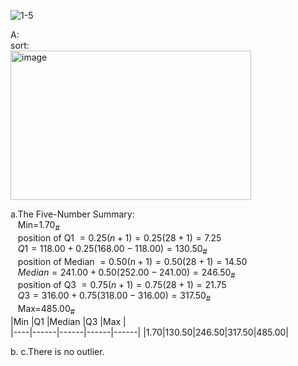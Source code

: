 ![1-5](https://github.com/user-attachments/assets/64d59959-3f44-4598-a5f2-2bac257e51cc)

A:  
sort:  
<img width="385" height="239" alt="image" src="https://github.com/user-attachments/assets/e94adeb1-390a-4285-ac49-b126e266545d" />

a.The Five-Number Summary:  
&nbsp;&nbsp; Min=1.70<sub>#</sub>  
&nbsp;&nbsp; position of Q1 $=0.25(n+1)=0.25(28+1)=7.25$  
&nbsp;&nbsp; $Q1=118.00+0.25(168.00-118.00)=130.50$<sub>#</sub>  
&nbsp;&nbsp; position of Median $=0.50(n+1)=0.50(28+1)=14.50$  
&nbsp;&nbsp; $Median=241.00+0.50(252.00-241.00)=246.50$<sub>#</sub>  
&nbsp;&nbsp; position of Q3 $=0.75(n+1)=0.75(28+1)=21.75$   
&nbsp;&nbsp; $Q3=316.00+0.75(318.00-316.00)=317.50$<sub>#</sub>  
&nbsp;&nbsp; Max=485.00<sub>#</sub>  
|Min |Q1 |Median |Q3 |Max |  
|----|------|------|------|------|
|1.70|130.50|246.50|317.50|485.00|  
  
b.
c.There is no outlier.
